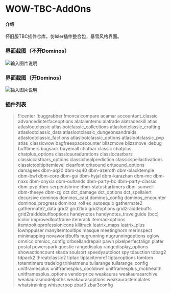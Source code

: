 # WOW-TBC-AddOns

#### 介绍
怀旧服TBC插件仓库，仿Isler插件整合包，暴雪风格界面。

### 界面截图（不开Dominos）
![输入图片说明](https://images.gitee.com/uploads/images/2021/0528/222104_205c8c23_142422.jpeg "2.jpg")

### 界面截图（开Dominos）
![输入图片说明](https://images.gitee.com/uploads/images/2021/0528/222502_2a976763_142422.jpeg "2.jpg")

### 插件列表
> !!icenter
> !buggrabber
> !moncaicompare
> acamar
> accountant_classic
> advancedinterfaceoptions
> alatalentemu
> alatrade
> alatradeskill
> atlas
> atlaslootclassic
> atlaslootclassic_collections
> atlaslootclassic_crafting
> atlaslootclassic_data
> atlaslootclassic_dungeonsandraids
> atlaslootclassic_factions
> atlaslootclassic_options
> atlaslootclassic_pvp
> atlas_classicwow
> bagfreespacecounter
> blizzmove
> blizzmove_debug
> bufftimers
> bugsack
> buyemall
> chatbar classic
> chatplus
> chatplus_options
> classicauradurations
> classiccastbars
> classiccastbars_options
> classichealprediction
> classicspellactivations
> classictooltipitemlevel
> clearfont
> critsound
> critsound_options
> damageex
> dbm-aq20
> dbm-aq40
> dbm-azeroth
> dbm-blacktemple
> dbm-bwl
> dbm-core
> dbm-gui
> dbm-hyjal
> dbm-karazhan
> dbm-mc
> dbm-naxx
> dbm-onyxia
> dbm-outlands
> dbm-party-bc
> dbm-party-classic
> dbm-pvp
> dbm-serpentshrine
> dbm-statusbartimers
> dbm-sunwell
> dbm-theeye
> dbm-zg
> dct
> dct_damage
> dct_options
> dct_spellalert
> decursive
> dominos
> dominos_cast
> dominos_config
> dominos_encounter
> dominos_progress
> dominos_roll
> ex_autoequip
> gathermate2
> gathermate2_data
> grid2
> grid2ldb
> grid2options
> grid2raiddebuffs
> grid2raiddebuffsoptions
> handynotes
> handynotes_travelguide (bcc)
> icolor
> improvedlootframe
> itemrack
> itemrackoptions
> itemtooltipprofessionicons
> killtrack
> leatrix_maps
> leatrix_plus
> lowhppulser
> manyitemtooltips
> masque
> meetinghorn
> merinspect
> minimapping
> novaworldbuffs
> nugrunning
> nugrunningoptions
> oglow
> omnicc
> omnicc_config
> orbsellandrepair
> pawn
> pixelperfectalign
> plater
> postal
> powerspark
> questie
> rangedisplay
> rangedisplay_options
> showactioncount
> skada
> soulsort
> speedyautoloot
> spy
> tdauction
> tdbag2
> tdpack2
> threatclassic2
> tiptac
> tiptacitemref
> tiptacoptions
> tomtom
> totemtimers
> tradelog
> trinketmenu
> tullarange
> tullarange_config
> unitframesplus
> unitframesplus_cooldown
> unitframesplus_mobhealth
> unitframesplus_options
> vendorprice
> weakauras
> weakaurasarchive
> weakaurasmodelpaths
> weakaurasoptions
> weakaurastemplates
> whatstraining
> whisperpop
> zbar3
> zbar3config
